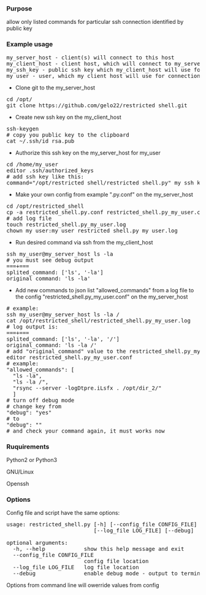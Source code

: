 ### Purpose

allow only listed commands for particular ssh connection identified by public key

### Example usage
<pre>
my_server_host - client(s) will connect to this host
my_client_host - client host, which will connect to my_server_host
my_ssh_key - public ssh key which my_client_host will use for connection to my_server_host
my_user - user, which my_client_host will use for connection to my_server_host
</pre>
- Clone git to the my_server_host
<pre>
cd /opt/
git clone https://github.com/gelo22/restricted_shell.git
</pre>
- Create new ssh key on the my_client_host
<pre>
ssh-keygen
# copy you public key to the clipboard
cat ~/.ssh/id_rsa.pub
</pre>
- Authorize this ssh key on the my_server_host for my_user
<pre>
cd /home/my_user
editor .ssh/authorized_keys
# add ssh key like this:
command="/opt/restricted_shell/restricted_shell.py" my_ssh_key
</pre>
- Make your own config from example ".py.conf" on the my_server_host
<pre>
cd /opt/restricted_shell
cp -a restricted_shell.py.conf restricted_shell.py_my_user.conf
# add log file
touch restricted_shell.py_my_user.log
chown my_user:my_user restricted_shell.py_my_user.log
</pre>
- Run desired command via ssh from the my_client_host
<pre>
ssh my_user@my_server_host ls -la
# you must see debug output
===+===
splited_command: ['ls', '-la']
original_command: 'ls -la'
</pre>
- Add new commands to json list "allowed_commands" from a log file to the config "restricted_shell.py_my_user.conf" on the my_server_host
<pre>
# example:
ssh my_user@my_server_host ls -la /
cat /opt/restricted_shell/restricted_shell.py_my_user.log
# log output is:
===+===
splited_command: ['ls', '-la', '/']
original_command: 'ls -la /'
# add "original_command" value to the restricted_shell.py_my_user.conf
editor restricted_shell.py_my_user.conf
# example:
"allowed_commands": [
  "ls -la",
  "ls -la /",
  "rsync --server -logDtpre.iLsfx . /opt/dir_2/"
  ]
# turn off debug mode
# change key from
"debug": "yes"
# to
"debug": ""
# and check your command again, it must works now
</pre>

### Ruquirements

Python2 or Python3

GNU/Linux

Openssh

### Options

Config file and script have the same options:
<pre>
usage: restricted_shell.py [-h] [--config_file CONFIG_FILE]
                           [--log_file LOG_FILE] [--debug]

optional arguments:
  -h, --help            show this help message and exit
  --config_file CONFIG_FILE
                        config file location
  --log_file LOG_FILE   log file location
  --debug               enable debug mode - output to terminal
</pre>

Options from command line will owerride values from config
